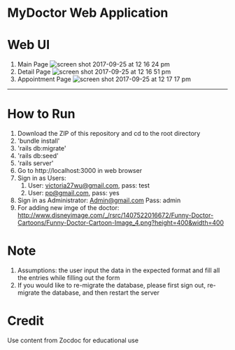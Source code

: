 # MyDoctor Web Application #

# Web UI #
1. Main Page
![screen shot 2017-09-25 at 12 16 24 pm](https://user-images.githubusercontent.com/16792248/30821968-de844256-a1ec-11e7-8fb8-6e9d2d3c3295.png)
2. Detail Page
![screen shot 2017-09-25 at 12 16 51 pm](https://user-images.githubusercontent.com/16792248/30821981-ea1e76b8-a1ec-11e7-9603-3cc32f7efcc4.png)
3. Appointment Page
![screen shot 2017-09-25 at 12 17 17 pm](https://user-images.githubusercontent.com/16792248/30821990-f34eea9c-a1ec-11e7-9d6d-159b8d7a0c9f.png)

<hr>

# How to Run #

1. Download the ZIP of this repository and cd to the root directory
2. 'bundle install'
3. 'rails db:migrate'
4. 'rails db:seed'
5. 'rails server'
6. Go to http://localhost:3000 in web browser
7. Sign in as Users: 
	1) User: victoria27wu@gmail.com,  pass: test
	2) User: pp@gmail.com, pass: yes
8. Sign in as Administrator: Admin@gmail.com Pass: admin
9. For adding new imge of the doctor: http://www.disneyimage.com/_/rsrc/1407522016672/Funny-Doctor-Cartoons/Funny-Doctor-Cartoon-Image_4.png?height=400&width=400

# Note #

1. Assumptions: the user input the data in the expected format and fill all the entries while filling out the form
2. If you would like to re-migrate the database, please first sign out, re-migrate the database, and then restart the server

# Credit #
Use content from Zocdoc for educational use



